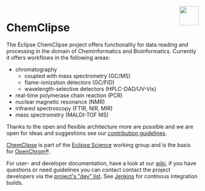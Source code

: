 <img src="https://science.eclipse.org/images/science/logo.png" height="50" align="right">

# ChemClipse

The Eclipse ChemClipse project offers functionality for data reading and processing in the domain of
Cheminformatics and Bioinformatics.
Currently it offers workflows in the following areas:
* chromatography
  * coupled with mass spectrometry (GC/MS)
  * flame-ionization detectors (GC/FID)
  * wavelength-selective detectors (HPLC-DAD/UV-Vis)
* real-time polymerase chain reaction (PCR)
* nuclear magnetic resonance (NMR)
* infrared spectroscopy (FTIR, NIR, MIR)
* mass spectrometry (MALDI-TOF MS)

Thanks to the open and flexible architecture more are possible and we are open for ideas and suggestions see our [contribution guidelines](https://github.com/eclipse/chemclipse/blob/develop/CONTRIBUTING.md).

[ChemClipse](https://projects.eclipse.org/projects/science.chemclipse) is part of the [Eclipse Science](https://science.eclipse.org/) working group and is the basis for [OpenChrom®](https://github.com/Openchrom/openchrom).

For user- and developer documentation, have a look at our [wiki](https://github.com/eclipse/chemclipse/wiki), if you have questions or need guidelines you can contact contact the project developers via the [project's "dev" list](https://dev.eclipse.org/mailman/listinfo/chemclipse-dev). See [Jenkins](https://ci.eclipse.org/chemclipse/) for continous integration builds.
